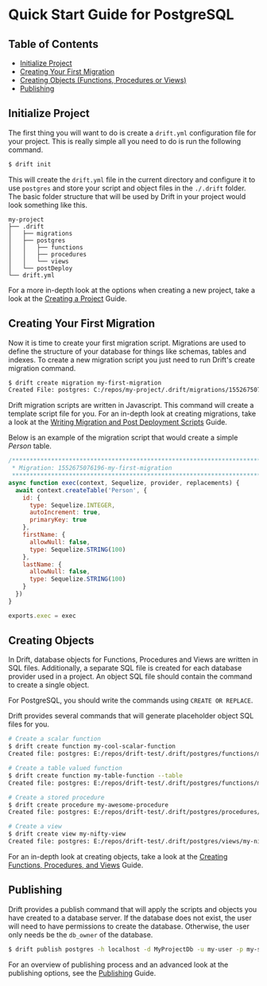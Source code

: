 # Quick Start Guide for PostgreSQL

## Table of Contents

- [Initialize Project](#initialize-project)
- [Creating Your First Migration](#creating-your-first-migration)
- [Creating Objects (Functions, Procedures or Views)](#creating-objects)
- [Publishing](#publishing)

## Initialize Project
The first thing you will want to do is create a `drift.yml` configuration file for your project. This is really simple all you need to do is run the following command.

```bash
$ drift init
```

This will create the `drift.yml` file in the current directory and configure it to use `postgres` and store your script and object files in the `./.drift` folder. The basic folder structure that will be used by Drift in your project would look something like this.

```
my-project
├── .drift
│   ├── migrations
│   ├── postgres
│   │   ├── functions
│   │   ├── procedures
│   │   └── views
│   └── postDeploy
└── drift.yml
```

For a more in-depth look at the options when creating a new project, take a look at the [Creating a Project](/docs/creating-a-project.md) Guide.

## Creating Your First Migration
Now it is time to create your first migration script. Migrations are used to define the structure of your database for things like schemas, tables and indexes. To create a new migration script you just need to run Drift's create migration command.

```bash
$ drift create migration my-first-migration
Created File: postgres: C:/repos/my-project/.drift/migrations/1552675076196-my-first-migration.js
```

Drift migration scripts are written in Javascript. This command will create a template script file for you. For an in-depth look at creating migrations, take a look at the [Writing Migration and Post Deployment Scripts](/docs/writing-migration-and-post-deployment-scripts.md) Guide.

Below is an example of the migration script that would create a simple *Person* table.

```javascript
/******************************************************************************
 * Migration: 1552675076196-my-first-migration
 *****************************************************************************/
async function exec(context, Sequelize, provider, replacements) {
  await context.createTable('Person', {
    id: {
      type: Sequelize.INTEGER,
      autoIncrement: true,
      primaryKey: true
    },
    firstName: {
      allowNull: false,
      type: Sequelize.STRING(100)
    },
    lastName: {
      allowNull: false,
      type: Sequelize.STRING(100)
    }
  })
}

exports.exec = exec
```

## Creating Objects
In Drift, database objects for Functions, Procedures and Views are written in SQL files. Additionally, a separate SQL file is created for each database provider used in a project. An object SQL file should contain the command to create a single object.

For PostgreSQL, you should write the commands using `CREATE OR REPLACE`.

Drift provides several commands that will generate placeholder object SQL files for you.

```bash
# Create a scalar function
$ drift create function my-cool-scalar-function
Created file: postgres: E:/repos/drift-test/.drift/postgres/functions/my-cool-scalar-function.sql

# Create a table valued function
$ drift create function my-table-function --table
Created file: postgres: E:/repos/drift-test/.drift/postgres/functions/my-table-function.sql

# Create a stored procedure
$ drift create procedure my-awesome-procedure
Created file: postgres: E:/repos/drift-test/.drift/postgres/procedures/my-awesome-procedure.sql

# Create a view
$ drift create view my-nifty-view
Created file: postgres: E:/repos/drift-test/.drift/postgres/views/my-nifty-view.sql
```

For an in-depth look at creating objects, take a look at the [Creating Functions, Procedures, and Views](/docs/creating-functions-procedures-and-views.md) Guide.

## Publishing
Drift provides a publish command that will apply the scripts and objects you have created to a database server. If the database does not exist, the user will need to have permissions to create the database. Otherwise, the user only needs be the `db_owner` of the database.

```bash
$ drift publish postgres -h localhost -d MyProjectDb -u my-user -p my-super-secure-password
```

For an overview of publishing process and an advanced look at the publishing options, see the [Publishing](/docs/publishing.md) Guide.
